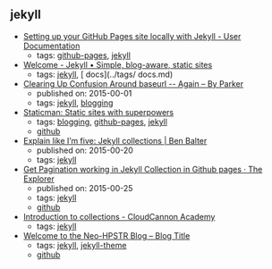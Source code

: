 jekyll 
---
* [Setting up your GitHub Pages site locally with Jekyll - User Documentation        ](https://help.github.com/articles/setting-up-your-github-pages-site-locally-with-jekyll/)
    * tags: [github-pages](../tags/github-pages.md), [jekyll](../tags/jekyll.md)
* [Welcome - Jekyll • Simple, blog-aware, static sites](http://jekyllrb.com/docs/home/)
    * tags: [jekyll](../tags/jekyll.md), [ docs](../tags/ docs.md)
* [Clearing Up Confusion Around baseurl -- Again – By Parker](https://byparker.com/blog/2014/clearing-up-confusion-around-baseurl/)
    * published on: 2015-00-01
    * tags: [jekyll](../tags/jekyll.md), [blogging](../tags/blogging.md)
* [Staticman: Static sites with superpowers](https://staticman.net/)
    * tags: [blogging](../tags/blogging.md), [github-pages](../tags/github-pages.md), [jekyll](../tags/jekyll.md)
    * [github](https://github.com/eduardoboucas/staticman)
* [Explain like I’m five: Jekyll collections | Ben Balter](http://ben.balter.com/2015/02/20/jekyll-collections/)
    * published on: 2015-00-20
    * tags: [jekyll](../tags/jekyll.md)
* [Get Pagination working in Jekyll Collection in Github pages · The Explorer      ](http://anjesh.github.io/2015/01/25/collection-pagination-working-github-pages/)
    * published on: 2015-00-25
    * tags: [jekyll](../tags/jekyll.md)
    * [github](https://github.com/pagination-demo/pagination-demo.github.io)
* [Introduction to collections - CloudCannon Academy](https://learn.cloudcannon.com/jekyll/introduction-to-jekyll-collections/)
    * tags: [jekyll](../tags/jekyll.md)
* [Welcome to the Neo-HPSTR Blog – Blog Title](http://aronbordin.com/neo-hpstr-jekyll-theme/)
    * tags: [jekyll](../tags/jekyll.md), [jekyll-theme](../tags/jekyll-theme.md)
    * [github](https://github.com/aron-bordin/neo-hpstr-jekyll-theme)
